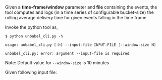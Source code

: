 Given a **time-frame/window** parameter and **file** containing the events, the tool computes and logs (in a time series of configurable bucket-size) the rolling average delivery time for given events falling in the time frame.

Invoke the python tool as,

`$ python unbabel_cli.py -h`

`usage: unbabel_cli.py [-h] --input-file INPUT-FILE [--window-size N]`

`unbabel_cli.py: error: argument --input-file is required`

Note: Default value for `--window-size` is 10 minutes

Given following input file:  

